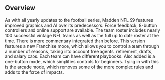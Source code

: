 ## Overview

As with all yearly updates to the football series, Madden NFL 99 features improved graphics and AI over its predecessors. Force feedback, 8-button controllers and online support are available. The team roster includes nearly 100 successful vintage NFL teams as well as the full up to date roster at the time. There is more commentary integrated than before. This version features a new Franchise mode, which allows you to control a team through a number of seasons, taking into account free agents, retirement, drafts, and salary caps. Each team can have different playbooks. Also added is a one-button mode, which simplifies controls for beginners. Tying in with this is the arcade mode, which removes some of the more complex rules and adds to the force of impacts.